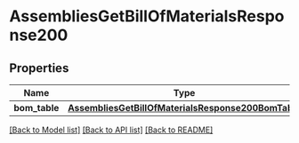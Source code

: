 # AssembliesGetBillOfMaterialsResponse200

## Properties
Name | Type | Description | Notes
------------ | ------------- | ------------- | -------------
**bom_table** | [**AssembliesGetBillOfMaterialsResponse200BomTable**](AssembliesGetBillOfMaterialsResponse200BomTable.md) |  | [optional] 

[[Back to Model list]](../README.md#documentation-for-models) [[Back to API list]](../README.md#documentation-for-api-endpoints) [[Back to README]](../README.md)


